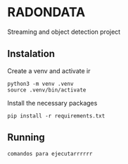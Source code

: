 # RADONDATA
Streaming and object detection project

## Instalation
Create a venv and activate ir
```
python3 -m venv .venv
source .venv/bin/activate
```
Install the necessary packages
```
pip install -r requirements.txt
```
## Running 
```
comandos para ejecutarrrrrr
```